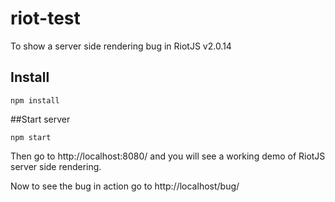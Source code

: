 # riot-test
To show a server side rendering bug in RiotJS v2.0.14

## Install
```
npm install
```

##Start server
```
npm start
```

Then go to http://localhost:8080/ and you will see a working demo of RiotJS server side rendering.

Now to see the bug in action go to http://localhost/bug/

